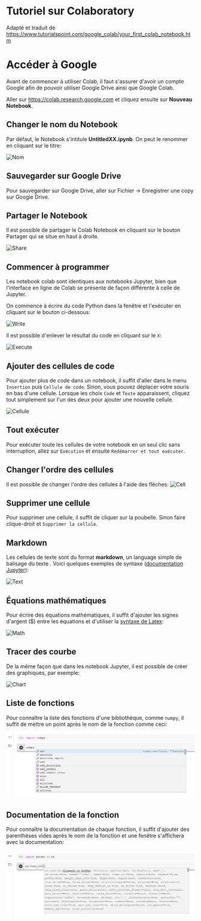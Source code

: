 # Tutoriel sur Colaboratory
Adapté et traduit de https://www.tutorialspoint.com/google_colab/your_first_colab_notebook.htm

# Accéder à Google
Avant de commencer à utiliser Colab, il faut s'assurer d'avoir un compte Google afin de pouvoir utiliser Google Drive ainsi que Google Colab.

Aller sur https://colab.research.google.com et cliquez ensuite sur **Nouveau Notebook**.

## Changer le nom du Notebook
Par défaut, le Notebook s'intitule **UntitledXX.ipynb**. On peut le renommer en cliquant sur le titre:

![Nom](https://www.tutorialspoint.com/google_colab/images/setting_notebook_name.jpg)

## Sauvegarder sur Google Drive
Pour sauvegarder sur Google Drive, aller sur Fichier -> Enregistrer une copy sur Google Drive.

## Partager le Notebook
Il est possible de partager le Colab Notebook en cliquant sur le bouton Partager qui se situe en haut à droite.

![Share](https://www.tutorialspoint.com/google_colab/images/sharing_notebook.jpg)

## Commencer à programmer
Les notebook colab sont identiques aux notebooks Jupyter, bien que l'interface en ligne de Colab se présente de façon différente à celle de Jupyter. 

On commence à écrire du code Python dans la fenêtre et l'exécuter en cliquant sur le bouton ci-dessous:

![Write](https://www.tutorialspoint.com/google_colab/images/executing_code.jpg)

Il est possible d'enlever le résultat du code en cliquant sur le `X`:

![Execute](https://www.tutorialspoint.com/google_colab/images/output_display.jpg)

## Ajouter des cellules de code
Pour ajouter plus de code dans un notebook, il suffit d'aller dans le menu `Insertion` puis `Cellule de code`. Sinon, vous pouvez déplacer votre souris en bas d'une cellule. Lorsque les choix `Code` et `Texte` apparaissent, cliquez tout simplement sur l'un des deux pour ajouter une nouvelle cellule.

![Cellule](https://www.tutorialspoint.com/google_colab/images/code_text_buttons.jpg)

## Tout exécuter
Pour exécuter toute les cellules de votre notebook en un seul clic sans interruption, allez sur `Exécution` et ensuite `Redémarrer et tout exécuter`.

## Changer l'ordre des cellules
Il est possible de changer l'ordre des cellules à l'aide des flèches:
![Cell](https://www.tutorialspoint.com/google_colab/images/changing_cell_order.jpg)

## Supprimer une cellule
Pour supprimer une cellule, il suffit de cliquer sur la poubelle. Sinon faire clique-droit et `Supprimer la cellule`.

## Markdown
Les cellules de texte sont du format **markdown**, un language simple de balisage du texte . Voici quelques exemples de syntaxe ([documentation Jupyter](https://jupyter-notebook.readthedocs.io/en/latest/examples/Notebook/Working%20With%20Markdown%20Cells.html)):

![Text](https://www.tutorialspoint.com/google_colab/images/markdown_examples.jpg)

## Équations mathématiques
Pour écrire des équations mathématiques, il suffit d'ajouter les signes d'argent ($) entre les équations et d'utiliser la [syntaxe de Latex](https://www.overleaf.com/learn/latex/mathematical_expressions):

![Math](https://www.tutorialspoint.com/google_colab/images/mathematical_equations_text_cell.jpg)

## Tracer des courbe
De la même façon que dans les notebook Jupyter, il est possible de créer des graphiques, par exemple:

![Chart](https://www.tutorialspoint.com/google_colab/images/graphical_outputs.jpg)

## Liste de fonctions
Pour connaître la liste des fonctions d'une bibliothèque, comme `numpy`, il suffit de mettre un point après le nom de la fonction comme ceci:

![Help](images/helpcolab.png "Help")

## Documentation de la fonction
Pour connaître la documentation de chaque fonction, il suffit d'ajouter des parenthèses vides après le nom de la fonction et une fenêtre s'affichera avec la documentation:

![Docu](images/functiondoc.png "Docu")
